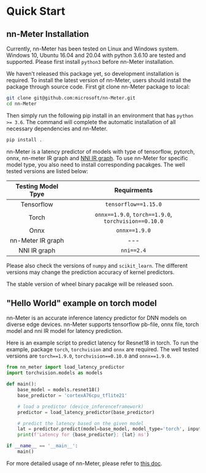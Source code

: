 # Quick Start

## nn-Meter Installation

Currently, nn-Meter has been tested on Linux and Windows system. Windows 10, Ubuntu 16.04 and 20.04 with python 3.6.10 are tested and supported. Please first install `python3` before nn-Meter installation.

We haven't released this package yet, so development installation is required. To install the latest version of nn-Meter, users should install the package through source code. First git clone nn-Meter package to local:
```Bash
git clone git@github.com:microsoft/nn-Meter.git
cd nn-Meter
```
Then simply run the following pip install in an environment that has `python >= 3.6`. The command will complete the automatic installation of all necessary dependencies and nn-Meter.
```Bash
pip install .
```

nn-Meter is a latency predictor of models with type of tensorflow, pytorch, onnx, nn-meter IR graph and [NNI IR graph](https://github.com/microsoft/nni). To use nn-Meter for specific model type, you also need to install corresponding pacakges. The well tested versions are listed below:

|  Testing Model Tpye   |                       Requirments                      |
| :-------------------: | :------------------------------------------------:     |
|       Tensorflow      |  `tensorflow==1.15.0`                                  |
|         Torch         |  `onnx==1.9.0`, `torch==1.9.0`, `torchvision==0.10.0`  |
|          Onnx         |  `onnx==1.9.0`                                         |
|    nn-Meter IR graph  |   ---                                                  |
|      NNI IR graph     |  `nni==2.4`                                            |

Please also check the versions of `numpy` and `scikit_learn`. The different versions may change the prediction accuracy of kernel predictors.

The stable version of wheel binary pacakge will be released soon.


## "Hello World" example on torch model
nn-Meter is an accurate inference latency predictor for DNN models on diverse edge devices. nn-Meter supports tensorflow pb-file, onnx file, torch model and nni IR model for latency prediction.

Here is an example script to predict latency for Resnet18 in torch. To run the example, package `torch`, `torchvision` and `onnx` are required. The well tested versions are `torch==1.9.0`, `torchvision==0.10.0` and `onnx==1.9.0`.   

```python
from nn_meter import load_latency_predictor
import torchvision.models as models

def main():
    base_model = models.resnet18()
    base_predictor = 'cortexA76cpu_tflite21'

    # load a predictor (device_inferenceframework)
    predictor = load_latency_predictor(base_predictor) 

    # predict the latency based on the given model
    lat = predictor.predict(model=base_model, model_type='torch', input_shape=[1, 3, 32, 32]) # in unit of ms
    print(f'Latency for {base_predictor}: {lat} ms')

if __name__ == '__main__':
    main()
```

For more detailed usage of nn-Meter, please refer to [this doc](usage.md).
